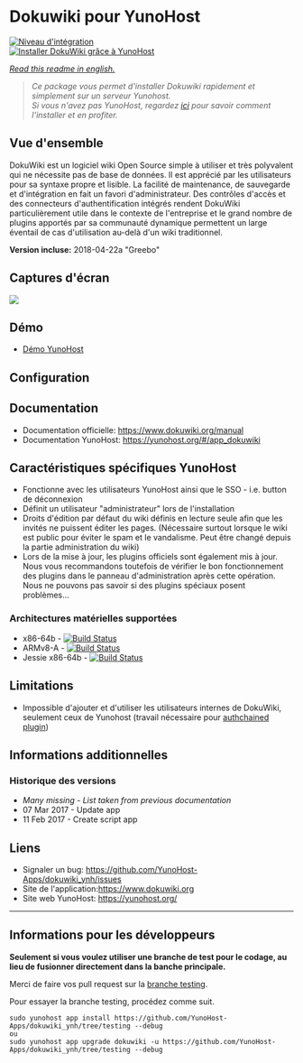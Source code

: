 # Dokuwiki pour YunoHost

[![Niveau d'intégration](https://dash.yunohost.org/integration/dokuwiki.svg)](https://dash.yunohost.org/appci/app/dokuwiki)  
[![Installer DokuWiki grâce à YunoHost](https://install-app.yunohost.org/install-with-yunohost.png)](https://install-app.yunohost.org/?app=dokuwiki)

*[Read this readme in english.](./README.md)* 

> *Ce package vous permet d'installer Dokuwiki rapidement et simplement sur un serveur Yunohost.  
Si vous n'avez pas YunoHost, regardez [ici](https://yunohost.org/#/install) pour savoir comment l'installer et en profiter.*

## Vue d'ensemble

DokuWiki est un logiciel wiki Open Source simple à utiliser et très polyvalent qui ne nécessite pas de base de données. Il est apprécié par les utilisateurs pour sa syntaxe propre et lisible. La facilité de maintenance, de sauvegarde et d'intégration en fait un favori d'administrateur. Des contrôles d'accès et des connecteurs d'authentification intégrés rendent DokuWiki particulièrement utile dans le contexte de l'entreprise et le grand nombre de plugins apportés par sa communauté dynamique permettent un large éventail de cas d'utilisation au-delà d'un wiki traditionnel.

**Version incluse:** 2018-04-22a "Greebo"

## Captures d'écran

![](https://www.dokuwiki.org/_media/dokuwikimainwindow.png)

## Démo

* [Démo YunoHost](https://demo.yunohost.org/dokuwiki/doku.php?id=start&do=login&u=demo&p=demo)

## Configuration

## Documentation

* Documentation officielle: https://www.dokuwiki.org/manual
* Documentation YunoHost: https://yunohost.org/#/app_dokuwiki

## Caractéristiques spécifiques YunoHost

* Fonctionne avec les utilisateurs YunoHost ainsi que le SSO - i.e. button de déconnexion
* Définit un utilisateur "administrateur" lors de l'installation
* Droits d'édition par défaut du wiki définis en lecture seule afin que les invités ne puissent éditer les pages. (Nécessaire surtout lorsque le wiki est public pour éviter le spam et le vandalisme. Peut être changé depuis la partie administration du wiki)
* Lors de la mise à jour, les plugins officiels sont également mis à jour. Nous vous recommandons toutefois de vérifier le bon fonctionnement des plugins dans le panneau d'administration après cette opération. Nous ne pouvons pas savoir si des plugins spéciaux posent problèmes...

### Architectures matérielles supportées

* x86-64b - [![Build Status](https://ci-apps.yunohost.org/ci/logs/dokuwiki%20%28Official%29.svg)](https://ci-apps.yunohost.org/ci/apps/dokuwiki/)
* ARMv8-A - [![Build Status](https://ci-apps-arm.yunohost.org/ci/logs/dokuwiki%20%28Official%29.svg)](https://ci-apps-arm.yunohost.org/ci/apps/dokuwiki/)
* Jessie x86-64b - [![Build Status](https://ci-stretch.nohost.me/ci/logs/dokuwiki%20%28Official%29.svg)](https://ci-stretch.nohost.me/ci/apps/dokuwiki/)

## Limitations

* Impossible d'ajouter et d'utiliser les utilisateurs internes de DokuWiki, seulement ceux de Yunohost (travail nécessaire pour [authchained plugin](https://www.dokuwiki.org/plugin:authchained))

## Informations additionnelles

### Historique des versions

* *Many missing - List taken from previous documentation*
* 07 Mar 2017 - Update app
* 11 Feb 2017 - Create script app

## Liens

 * Signaler un bug: https://github.com/YunoHost-Apps/dokuwiki_ynh/issues
 * Site de l'application:https://www.dokuwiki.org
 * Site web YunoHost: https://yunohost.org/

---

## Informations pour les développeurs

**Seulement si vous voulez utiliser une branche de test pour le codage, au lieu de fusionner directement dans la banche principale.**

Merci de faire vos pull request sur la [branche testing](https://github.com/YunoHost-Apps/REPLACEBYYOURAPP_ynh/tree/testing).

Pour essayer la branche testing, procédez comme suit.
```
sudo yunohost app install https://github.com/YunoHost-Apps/dokuwiki_ynh/tree/testing --debug
ou
sudo yunohost app upgrade dokuwiki -u https://github.com/YunoHost-Apps/dokuwiki_ynh/tree/testing --debug
```
